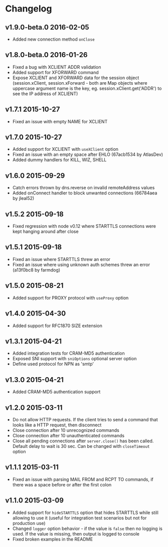 # Changelog

## v1.9.0-beta.0 2016-02-05

  * Added new connection method `onClose`

## v1.8.0-beta.0 2016-01-26

  * Fixed a bug with XCLIENT ADDR validation
  * Added support for XFORWARD command
  * Expose XCLIENT and XFORWARD data for the session object (session.xClient, session.xForward - both are Map objects where uppercase argument name is the key, eg. session.xClient.get('ADDR') to see the IP address of XCLIENT)

## v1.7.1 2015-10-27

  * Fixed an issue with empty NAME for XCLIENT

## v1.7.0 2015-10-27

  * Added support for XCLIENT with `useXClient` option
  * Fixed an issue with an empty space after EHLO (67acb1534 by AtlasDev)
  * Added dummy handlers for KILL, WIZ, SHELL

## v1.6.0 2015-09-29

  * Catch errors thrown by dns.reverse on invalid remoteAddress values
  * Added onConnect handler to block unwanted connections (66784aea by jleal52)

## v1.5.2 2015-09-18

  * Fixed regression with node v0.12 where STARTTLS connections were kept hanging around after close

## v1.5.1 2015-09-18

  * Fixed an issue where STARTTLS threw an error
  * Fixed an issue where using unknown auth schemes threw an error (a13f0bc8 by farmdog)

## v1.5.0 2015-08-21

  * Added support for PROXY protocol with `useProxy` option

## v1.4.0 2015-04-30

  * Added support for RFC1870 SIZE extension

## v1.3.1 2015-04-21

  * Added integration tests for CRAM-MD5 authentication
  * Exposed SNI support with `sniOptions` optional server option
  * Define used protocol for NPN as 'smtp'

## v1.3.0 2015-04-21

  * Added CRAM-MD5 authentication support

## v1.2.0 2015-03-11

  * Do not allow HTTP requests. If the client tries to send a command that looks like a HTTP request, then disconnect
  * Close connection after 10 unrecognized commands
  * Close connection after 10 unauthenticated commands
  * Close all pending connections after `server.close()` has been called. Default delay to wait is 30 sec. Can be changed with `closeTimeout` option

## v1.1.1 2015-03-11

  * Fixed an issue with parsing MAIL FROM and RCPT TO commands, if there was a space before or after the first colon

## v1.1.0 2015-03-09

  * Added support for `hideSTARTTLS` option that hides STARTTLS while still allowing to use it (useful for integration test scenarios but not for production use)
  * Changed `logger` option behavior - if the value is `false` then no logging is used. If the value is missing, then output is logged to console
  * Fixed broken examples in the README
